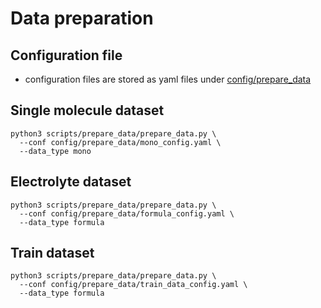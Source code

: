# Data preparation

## Configuration file
- configuration files are stored as yaml files under [config/prepare_data](../../config/prepare_data/) 

## Single molecule dataset
```
python3 scripts/prepare_data/prepare_data.py \
  --conf config/prepare_data/mono_config.yaml \
  --data_type mono
```

## Electrolyte dataset
```
python3 scripts/prepare_data/prepare_data.py \
  --conf config/prepare_data/formula_config.yaml \
  --data_type formula
```

## Train dataset
```
python3 scripts/prepare_data/prepare_data.py \
  --conf config/prepare_data/train_data_config.yaml \
  --data_type formula
```


